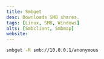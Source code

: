 ```yaml
---
title: Smbget
desc: Downloads SMB shares.
tags: [Linux, SMB, Windows]
alts: [Smbclient, Smbmap]
website:
---
```


```sh
smbget -R smb://10.0.0.1/anonymous
```